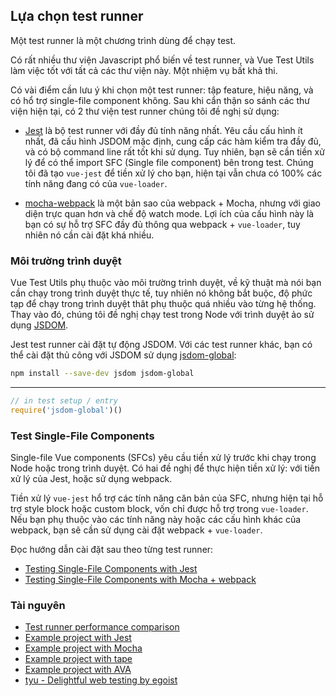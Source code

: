 ## Lựa chọn test runner

Một test runner là một chương trình dùng để chạy test.

Có rất nhiều thư viện Javascript phổ biến về test runner, và Vue Test Utils làm việc tốt với tất cả các thư viện này. Một nhiệm vụ bất khả thi.

Có vài điểm cần lưu ý khi chọn một test runner: tập feature, hiệu năng, và có hổ trợ single-file component không. Sau khi cẩn thận so sánh các thư viện hiện tại, có 2 thư viện test runner chúng tôi đề nghị sử dụng:


- [Jest](https://jestjs.io/docs/en/getting-started#content) là bộ test runner với đầy đủ tính năng nhất. Yêu cầu cấu hình ít nhất, đã cấu hình JSDOM mặc định, cung cấp các hàm kiểm tra đầy đủ, và có bộ command line rất tốt khi sử dụng. Tuy nhiên, bạn sẽ cần tiền xử lý để có thể import SFC (Single file component) bên trong test. Chúng tôi đã tạo `vue-jest` để tiền xử lý cho bạn, hiện tại vẫn chưa có 100% các tính năng đang có của `vue-loader`.

- [mocha-webpack](https://github.com/zinserjan/mocha-webpack) là một bản sao của webpack + Mocha, nhưng với giao diện trực quan hơn và chế độ watch mode. Lợi ích của cấu hình này là bạn có sự hỗ trợ SFC đầy đủ thông qua webpack + `vue-loader`, tuy nhiên nó cần cài đặt khá nhiều.

### Môi trường trình duyệt

Vue Test Utils phụ thuộc vào môi trường trình duyệt, về kỹ thuật mà nói bạn cần chạy trong trình duyệt thực tế, tuy nhiên nó không bắt buộc, độ phức tạp để chạy trong trình duyệt thât phụ thuộc quá nhiều vào từng hệ thống. Thay vào đó, chúng tôi đề nghị chạy test trong Node với trình duyệt ảo sử dụng [JSDOM](https://github.com/tmpvar/jsdom).

Jest test runner cài đặt tự động JSDOM. Với các test runner khác, bạn có thể cài đặt thủ công với JSDOM sử dụng [jsdom-global](https://github.com/rstacruz/jsdom-global):

```bash
npm install --save-dev jsdom jsdom-global
```

---

```js
// in test setup / entry
require('jsdom-global')()
```

### Test Single-File Components

Single-file Vue components (SFCs) yêu cầu tiền xử lý trước khi chạy trong Node hoặc trong trình duyệt. Có hai đề nghị để thực hiện tiền xử lý: với tiền xử lý của Jest, hoặc sử dụng webpack.

Tiền xử lý `vue-jest` hổ trợ các tính năng căn bản của SFC, nhưng hiện tại hỗ trợ style block hoặc custom block, vốn chỉ được hỗ trợ trong `vue-loader`. Nếu bạn phụ thuộc vào các tính năng này hoặc các cấu hình khác của webpack, bạn sẽ cần sử dụng cài đặt webpack + `vue-loader`.

Đọc hướng dẫn cài đặt sau theo từng test runner:

- [Testing Single-File Components with Jest](./testing-single-file-components-with-jest.md)
- [Testing Single-File Components with Mocha + webpack](./testing-single-file-components-with-mocha-webpack.md)

### Tài nguyên

- [Test runner performance comparison](https://github.com/eddyerburgh/vue-unit-test-perf-comparison)
- [Example project with Jest](https://github.com/vuejs/vue-test-utils-jest-example)
- [Example project with Mocha](https://github.com/vuejs/vue-test-utils-mocha-webpack-example)
- [Example project with tape](https://github.com/eddyerburgh/vue-test-utils-tape-example)
- [Example project with AVA](https://github.com/eddyerburgh/vue-test-utils-ava-example)
- [tyu - Delightful web testing by egoist](https://github.com/egoist/tyu)
